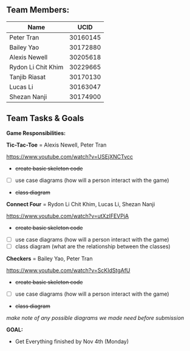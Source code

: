 **Team Members:**
------------------------------------------

| Name               | UCID     |
|---------------     |----------|
| Peter Tran         | 30160145 |
| Bailey Yao         | 30172880 |
| Alexis Newell      | 30205618 |
| Rydon Li Chit Khim | 30229665 |
| Tanjib Riasat      | 30170130 |
| Lucas Li           | 30163047 |
| Shezan Nanji       | 30174900 | 

**Team Tasks & Goals**
------------------------------------------
**Game Responsibilities:**

**Tic-Tac-Toe** = Alexis Newell, Peter Tran 

https://www.youtube.com/watch?v=USEjXNCTvcc

- ~~create basic skeleton code~~
- [ ] use case diagrams (how will a person interact with the game)
- ~~class diagram~~

**Connect Four** = Rydon Li Chit Khim, Lucas Li, Shezan Nanji

https://www.youtube.com/watch?v=utXzIFEVPjA

- ~~create basic skeleton code~~
- [ ] use case diagrams (how will a person interact with the game)
- [ ] class diagram (what are the relationship between the classes)

**Checkers** = Bailey Yao, Peter Tran

https://www.youtube.com/watch?v=ScKIdStgAfU

- ~~create basic skeleton code~~ 
- [ ] use case diagrams (how will a person interact with the game)
- ~~class diagram~~

_*make note of any possible diagrams we made need before submission*_

**GOAL:**
- Get Everything finished by Nov 4th (Monday)

